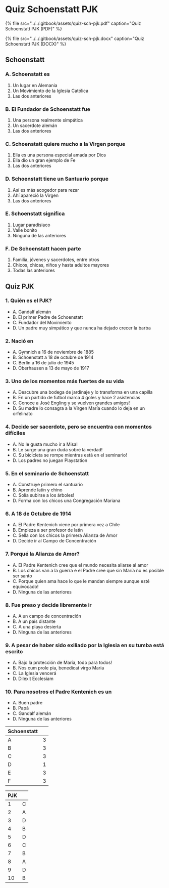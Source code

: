# Quiz Schoenstatt PJK

{% file src="../../.gitbook/assets/quiz-sch-pjk.pdf" caption="Quiz Schoenstatt PJK \(PDF\)" %}

{% file src="../../.gitbook/assets/quiz-sch-pjk.docx" caption="Quiz Schoenstatt PJK \(DOCX\)" %}

## Schoenstatt

### A. Schoenstatt es

1. Un lugar en Alemania
2. Un Movimiento de la Iglesia Católica
3. Las dos anteriores 

### B. El Fundador de Schoenstatt fue

1. Una persona realmente simpática
2. Un sacerdote alemán
3. Las dos anteriores

### C. Schoenstatt quiere mucho a la Virgen porque

1. Ella es una persona especial amada por Dios
2. Ella dio un gran ejemplo de Fe
3. Las dos anteriores

### D. Schoenstatt tiene un Santuario porque

1. Así es más acogedor para rezar
2. Ahí apareció la Virgen
3. Las dos anteriores

### E. Schoenstatt significa

1. Lugar paradisiaco
2. Valle bonito
3. Ninguna de las anteriores

### F. De Schoenstatt hacen parte

1. Familia, jóvenes y sacerdotes, entre otros
2. Chicos, chicas, niños y hasta adultos mayores
3. Todas las anteriores 

## Quiz PJK

### 1. Quién es el PJK?

* A. Gandalf alemán
* B. El primer Padre de Schoenstatt
* C. Fundador del Movimiento
* D. Un padre muy simpático y que nunca ha dejado crecer la barba

### 2. Nació en

* A. Gymnich a 16 de noviembre de 1885
* B. Schoenstatt a 18 de octubre de 1914
* C. Berlín a 16 de julio de 1945
* D. Oberhausen a 13 de mayo de 1917

### 3. Uno de los momentos más fuertes de su vida

* A. Descubre una bodega de jardinaje y lo transforma en una capilla
* B. En un partido de futbol marca 4 goles y hace 2 asistencias
* C. Conoce a José Engling y se vuelven grandes amigos!
* D. Su madre lo consagra a la Virgen María cuando lo deja en un orfelinato

### 4. Decide ser sacerdote, pero se encuentra con momentos difíciles

* A. No le gusta mucho ir a Misa!
* B. Le surge una gran duda sobre la verdad!
* C. Su bicicleta se rompe mientras está en el seminario!
* D. Los padres no juegan Playstation

### 5. En el seminario de Schoenstatt

* A. Construye primero el santuario
* B. Aprende latin y chino
* C. Solía subirse a los árboles!
* D. Forma con los chicos una Congregación Mariana

### 6. A 18 de Octubre de 1914

* A. El Padre Kentenich viene por primera vez a Chile
* B. Empieza a ser profesor de latín
* C. Sella con los chicos la primera Alianza de Amor
* D. Decide ir al Campo de Concentración

### 7. Porqué la Alianza de Amor?

* A. El Padre Kentenich cree que el mundo necesita aliarse al amor
* B. Los chicos van a la guerra e el Padre cree que sin María no es posible ser santo
* C. Porque quien ama hace lo que le mandan siempre aunque esté equivocado!
* D. Ninguna de las anteriores

### 8. Fue preso y decide libremente ir

* A. A un campo de concentración
* B. A un país distante
* C. A una playa desierta
* D. Ninguna de las anteriores

### 9. A pesar de haber sido exiliado por la Iglesia en su tumba está escrito

* A. Bajo la protección de María, todo para todos!
* B. Nos cum prole pia, benedicat virgo Maria
* C. La Iglesia vencerá
* D. Dilexit Ecclesiam

### 10. Para nosotros el Padre Kentenich es un

* A. Buen padre
* B. Papá
* C. Gandalf alemán
* D. Ninguna de las anteriores

| Schoenstatt |  |
| :--- | :--- |
| A | 3 |
| B | 3 |
| C | 3 |
| D | 1 |
| E | 3 |
| F | 3 |

| PJK |  |
| :--- | :--- |
| 1 | C |
| 2 | A |
| 3 | D |
| 4 | B |
| 5 | D |
| 6 | C |
| 7 | B |
| 8 | A |
| 9 | D |
| 10 | B |

